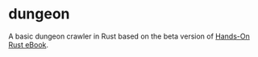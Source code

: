 # dungeon
A basic dungeon crawler in Rust based on the beta version of [Hands-On Rust eBook](https://pragprog.com/titles/hwrust/hands-on-rust/).
